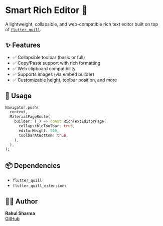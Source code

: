 # Smart Rich Editor 📝

A lightweight, collapsible, and web-compatible rich text editor built on top of [`flutter_quill`](https://pub.dev/packages/flutter_quill).

## ✨ Features
- ✅ Collapsible toolbar (basic or full)
- ✅ Copy/Paste support with rich formatting
- ✅ Web clipboard compatibility
- ✅ Supports images (via embed builder)
- ✅ Customizable height, toolbar position, and more

## 🚀 Usage

```dart
Navigator.push(
  context,
  MaterialPageRoute(
    builder: (_) => const RichTextEditorPage(
      collapsibleToolbar: true,
      editorHeight: 500,
      toolbarAtBottom: true,
    ),
  ),
);
```

## 📦 Dependencies
- `flutter_quill`
- `flutter_quill_extensions`

## 🧑‍💻 Author
**Rahul Sharma**  
[GitHub](https://github.com/rahulk3sharmadev)
